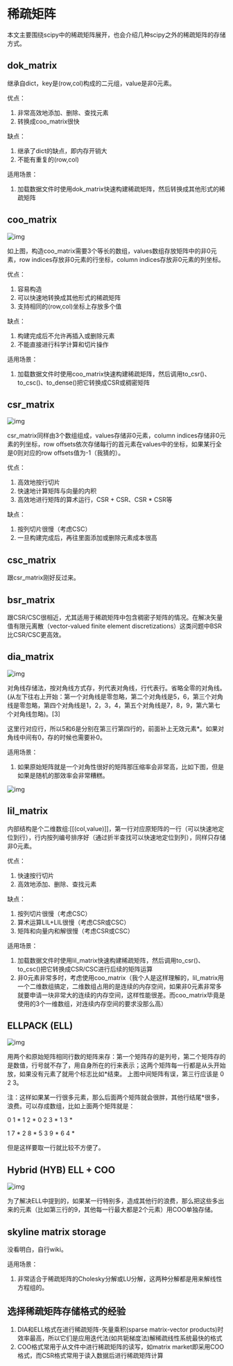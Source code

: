 # 稀疏矩阵

本文主要围绕scipy中的稀疏矩阵展开，也会介绍几种scipy之外的稀疏矩阵的存储方式。

## dok_matrix

继承自dict，key是(row,col)构成的二元组，value是非0元素。

优点：

1. 非常高效地添加、删除、查找元素
2. 转换成coo_matrix很快

缺点：

1. 继承了dict的缺点，即内存开销大
2. 不能有重复的(row,col)

适用场景：

1. 加载数据文件时使用dok_matrix快速构建稀疏矩阵，然后转换成其他形式的稀疏矩阵

## coo_matrix

![img](https://gitee.com/karlhan/picgo/raw/master/img//103496-20160513195710984-1228678289.jpg)

如上图，构造coo_matrix需要3个等长的数组，values数组存放矩阵中的非0元素，row indices存放非0元素的行坐标，column indices存放非0元素的列坐标。

优点：

1. 容易构造
2. 可以快速地转换成其他形式的稀疏矩阵
3. 支持相同的(row,col)坐标上存放多个值

缺点：

1. 构建完成后不允许再插入或删除元素
2. 不能直接进行科学计算和切片操作

适用场景：

1. 加载数据文件时使用coo_matrix快速构建稀疏矩阵，然后调用to_csr()、to_csc()、to_dense()把它转换成CSR或稠密矩阵

## csr_matrix

![img](https://gitee.com/karlhan/picgo/raw/master/img//103496-20160513195725499-674294129.jpg)

csr_matrix同样由3个数组组成，values存储非0元素，column indices存储非0元素的列坐标，row offsets依次存储每行的首元素在values中的坐标，如果某行全是0则对应的row offsets值为-1（我猜的）。

优点：

1. 高效地按行切片
2. 快速地计算矩阵与向量的内积
3. 高效地进行矩阵的算术运行，CSR + CSR、CSR * CSR等

缺点：

1. 按列切片很慢（考虑CSC）
2. 一旦构建完成后，再往里面添加或删除元素成本很高

## csc_matrix

跟csr_matrix刚好反过来。

## bsr_matrix

跟CSR/CSC很相近，尤其适用于稀疏矩阵中包含稠密子矩阵的情况。在解决矢量值有限元离散（vector-valued finite element discretizations）这类问题中BSR比CSR/CSC更高效。

## dia_matrix

![img](https://gitee.com/karlhan/picgo/raw/master/img//103496-20160513195734405-1408914292.jpg)

对角线存储法，按对角线方式存，列代表对角线，行代表行。省略全零的对角线。(从左下往右上开始：第一个对角线是零忽略，第二个对角线是5，6，第三个对角线是零忽略，第四个对角线是1，2，3，4，第五个对角线是7，8，9，第六第七个对角线忽略)。[3]

这里行对应行，所以5和6是分别在第三行第四行的，前面补上无效元素*。如果对角线中间有0，存的时候也需要补0。

适用场景：

1. 如果原始矩阵就是一个对角性很好的矩阵那压缩率会非常高，比如下图，但是如果是随机的那效率会非常糟糕。

![img](https://gitee.com/karlhan/picgo/raw/master/img//103496-20160513195901390-750098927.png)

## lil_matrix

内部结构是个二维数组:[[(col,value)]]，第一行对应原矩阵的一行（可以快速地定位到行），行内按列编号排序好（通过折半查找可以快速地定位到列），同样只存储非0元素。

优点：

1. 快速按行切片
2. 高效地添加、删除、查找元素

缺点：

1. 按列切片很慢（考虑CSC）
2. 算术运算LIL+LIL很慢（考虑CSR或CSC）
3. 矩阵和向量内和解很慢（考虑CSR或CSC）

适用场景：

1. 加载数据文件时使用lil_matrix快速构建稀疏矩阵，然后调用to_csr()、to_csc()把它转换成CSR/CSC进行后续的矩阵运算
2. 非0元素非常多时，考虑使用coo_matrix（我个人是这样理解的，lil_matrix用一个二维数组搞定，二维数组占用的是连续的内存空间，如果非0元素非常多就要申请一块非常大的连续的内存空间，这样性能很差。而coo_matrix毕竟是使用的3个一维数组，对连续内存空间的要求没那么高）

##  ELLPACK (ELL)

![img](https://gitee.com/karlhan/picgo/raw/master/img//103496-20160513195829155-1061090298.png)

用两个和原始矩阵相同行数的矩阵来存：第一个矩阵存的是列号，第二个矩阵存的是数值，行号就不存了，用自身所在的行来表示；这两个矩阵每一行都是从头开始放，如果没有元素了就用个标志比如*结束。 上图中间矩阵有误，第三行应该是 0 2 3。

注：这样如果某一行很多元素，那么后面两个矩阵就会很胖，其他行结尾*很多，浪费。可以存成数组，比如上面两个矩阵就是：

0 1 * 1 2 * 0 2 3 * 1 3 *

1 7 * 2 8 * 5 3 9 * 6 4 *

但是这样要取一行就比较不方便了。

## Hybrid (HYB) ELL + COO

![img](https://gitee.com/karlhan/picgo/raw/master/img//103496-20160513195743452-1654566846.png)

为了解决ELL中提到的，如果某一行特别多，造成其他行的浪费，那么把这些多出来的元素（比如第三行的9，其他每一行最大都是2个元素）用COO单独存储。

## **skyline matrix storage**

没看明白，自行wiki。

适用场景：

1. 非常适合于稀疏矩阵的Cholesky分解或LU分解，这两种分解都是用来解线性方程组的。

## 选择稀疏矩阵存储格式的经验

1. DIA和ELL格式在进行稀疏矩阵-矢量乘积(sparse matrix-vector products)时效率最高，所以它们是应用迭代法(如共轭梯度法)解稀疏线性系统最快的格式
2. COO格式常用于从文件中进行稀疏矩阵的读写，如matrix market即采用COO格式，而CSR格式常用于读入数据后进行稀疏矩阵计算